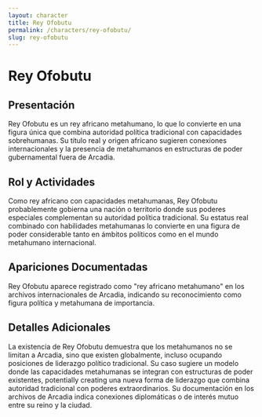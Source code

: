 ```yaml
---
layout: character
title: Rey Ofobutu
permalink: /characters/rey-ofobutu/
slug: rey-ofobutu
---
```


# Rey Ofobutu

## Presentación
Rey Ofobutu es un rey africano metahumano, lo que lo convierte en una figura única que combina autoridad política tradicional con capacidades sobrehumanas. Su título real y origen africano sugieren conexiones internacionales y la presencia de metahumanos en estructuras de poder gubernamental fuera de Arcadia.

## Rol y Actividades
Como rey africano con capacidades metahumanas, Rey Ofobutu probablemente gobierna una nación o territorio donde sus poderes especiales complementan su autoridad política tradicional. Su estatus real combinado con habilidades metahumanas lo convierte en una figura de poder considerable tanto en ámbitos políticos como en el mundo metahumano internacional.

## Apariciones Documentadas
Rey Ofobutu aparece registrado como "rey africano metahumano" en los archivos internacionales de Arcadia, indicando su reconocimiento como figura política y metahumana de importancia.

## Detalles Adicionales
La existencia de Rey Ofobutu demuestra que los metahumanos no se limitan a Arcadia, sino que existen globalmente, incluso ocupando posiciones de liderazgo político tradicional. Su caso sugiere un modelo donde las capacidades metahumanas se integran con estructuras de poder existentes, potentially creating una nueva forma de liderazgo que combina autoridad tradicional con poderes extraordinarios. Su documentación en los archivos de Arcadia indica conexiones diplomáticas o de interés mutuo entre su reino y la ciudad.